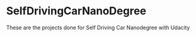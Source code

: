 # SelfDrivingCarNanoDegree
These are the projects done for Self Driving Car Nanodegree with Udacity 
